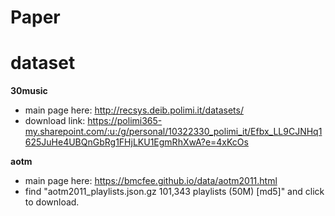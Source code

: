 # Paper

# dataset
**30music**
- main page here: http://recsys.deib.polimi.it/datasets/
- download link: https://polimi365-my.sharepoint.com/:u:/g/personal/10322330_polimi_it/Efbx_LL9CJNHq1625JuHe4UBQnGbRg1FHjLKU1EgmRhXwA?e=4xKcOs

**aotm**
- main page here: https://bmcfee.github.io/data/aotm2011.html
- find "aotm2011_playlists.json.gz 101,343 playlists (50M) [md5]" and click to download.
